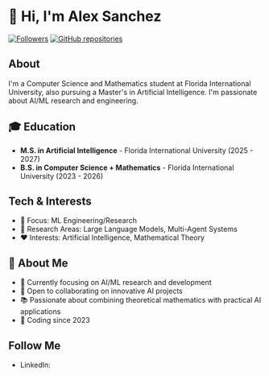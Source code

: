# 👋 Hi, I'm Alex Sanchez

[![Followers](https://img.shields.io/github/followers/thealepo?label=Followers&style=flat-square)](https://github.com/thealepo)
[![GitHub repositories](https://img.shields.io/badge/Repositories-9-blue?style=flat-square)](https://github.com/thealepo?tab=repositories)

## About
I'm a Computer Science and Mathematics student at Florida International University, also pursuing a Master's in Artificial Intelligence. I'm passionate about AI/ML research and engineering.

## 🎓 Education
- **M.S. in Artificial Intelligence** - Florida International University (2025 - 2027)
- **B.S. in Computer Science + Mathematics** - Florida International University (2023 - 2026)

## Tech & Interests
- 🧰 Focus: ML Engineering/Research
- 🔭 Research Areas: Large Language Models, Multi-Agent Systems
- ❤️ Interests: Artificial Intelligence, Mathematical Theory

## 🚀 About Me
- 🌱 Currently focusing on AI/ML research and development
- 👯 Open to collaborating on innovative AI projects
- 📚 Passionate about combining theoretical mathematics with practical AI applications
- 📅 Coding since 2023

## Follow Me
- LinkedIn:
